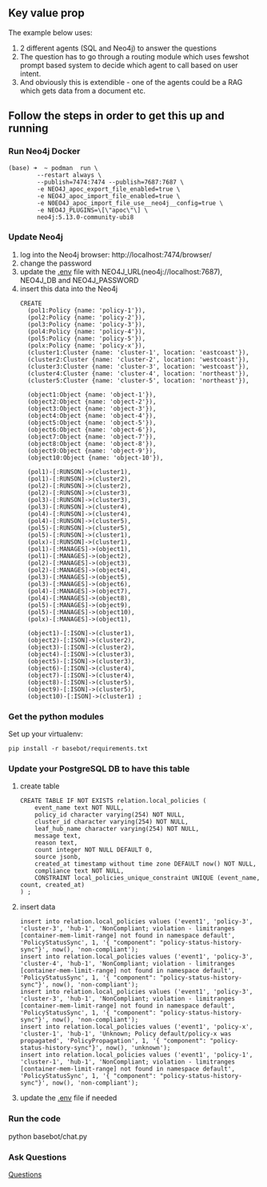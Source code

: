 
## Key value prop
The example below uses:
1. 2 different agents (SQL and Neo4j) to answer the questions
1. The question has to go through a routing module which uses fewshot prompt based system to decide which agent to call based on user intent.
1. And obviously this is extendible - one of the agents could be a RAG which gets data from a document etc.

## Follow the steps in order to get this up and running
###  Run Neo4j Docker
```
(base) ➜  ~ podman  run \
        --restart always \
        --publish=7474:7474 --publish=7687:7687 \
        -e NEO4J_apoc_export_file_enabled=true \
        -e NEO4J_apoc_import_file_enabled=true \
        -e N0EO4J_apoc_import_file_use__neo4j__config=true \
        -e NEO4J_PLUGINS=\[\"apoc\"\] \
        neo4j:5.13.0-community-ubi8 
```  
### Update Neo4j
1. log into the Neo4j browser: http://localhost:7474/browser/
1. change the password 
1. update the [.env](../.env) file with NEO4J_URL(neo4j://localhost:7687), NEO4J_DB and NEO4J_PASSWORD
1. insert this data into the Neo4j
    ```
    CREATE
      (pol1:Policy {name: 'policy-1'}),
      (pol2:Policy {name: 'policy-2'}),
      (pol3:Policy {name: 'policy-3'}),
      (pol4:Policy {name: 'policy-4'}),
      (pol5:Policy {name: 'policy-5'}),
      (polx:Policy {name: 'policy-x'}),
      (cluster1:Cluster {name: 'cluster-1', location: 'eastcoast'}),
      (cluster2:Cluster {name: 'cluster-2', location: 'westcoast'}),
      (cluster3:Cluster {name: 'cluster-3', location: 'westcoast'}),
      (cluster4:Cluster {name: 'cluster-4', location: 'northeast'}),
      (cluster5:Cluster {name: 'cluster-5', location: 'northeast'}),

      (object1:Object {name: 'object-1'}),
      (object2:Object {name: 'object-2'}),
      (object3:Object {name: 'object-3'}),
      (object4:Object {name: 'object-4'}),
      (object5:Object {name: 'object-5'}),
      (object6:Object {name: 'object-6'}),
      (object7:Object {name: 'object-7'}),
      (object8:Object {name: 'object-8'}),
      (object9:Object {name: 'object-9'}),
      (object10:Object {name: 'object-10'}),

      (pol1)-[:RUNSON]->(cluster1),
      (pol1)-[:RUNSON]->(cluster2),
      (pol2)-[:RUNSON]->(cluster2),
      (pol2)-[:RUNSON]->(cluster3),
      (pol3)-[:RUNSON]->(cluster3),
      (pol3)-[:RUNSON]->(cluster4),
      (pol4)-[:RUNSON]->(cluster4),
      (pol4)-[:RUNSON]->(cluster5),
      (pol5)-[:RUNSON]->(cluster5),
      (pol5)-[:RUNSON]->(cluster1),
      (polx)-[:RUNSON]->(cluster1),
      (pol1)-[:MANAGES]->(object1),
      (pol1)-[:MANAGES]->(object2),
      (pol2)-[:MANAGES]->(object3),
      (pol2)-[:MANAGES]->(object4),
      (pol3)-[:MANAGES]->(object5),
      (pol3)-[:MANAGES]->(object6),
      (pol4)-[:MANAGES]->(object7),
      (pol4)-[:MANAGES]->(object8),
      (pol5)-[:MANAGES]->(object9),
      (pol5)-[:MANAGES]->(object10),
      (polx)-[:MANAGES]->(object1),

      (object1)-[:ISON]->(cluster1),
      (object2)-[:ISON]->(cluster2),
      (object3)-[:ISON]->(cluster2),
      (object4)-[:ISON]->(cluster3),
      (object5)-[:ISON]->(cluster3),
      (object6)-[:ISON]->(cluster4),
      (object7)-[:ISON]->(cluster4),
      (object8)-[:ISON]->(cluster5),
      (object9)-[:ISON]->(cluster5),
      (object10)-[:ISON]->(cluster1) ;
    ```

### Get the python modules
Set up your virtualenv:
```
pip install -r basebot/requirements.txt
```

### Update your PostgreSQL DB to have this table
1. create table
    ```
    CREATE TABLE IF NOT EXISTS relation.local_policies (
        event_name text NOT NULL,
        policy_id character varying(254) NOT NULL,
        cluster_id character varying(254) NOT NULL,
        leaf_hub_name character varying(254) NOT NULL,
        message text,
        reason text,
        count integer NOT NULL DEFAULT 0,
        source jsonb,
        created_at timestamp without time zone DEFAULT now() NOT NULL,
        compliance text NOT NULL,
        CONSTRAINT local_policies_unique_constraint UNIQUE (event_name, count, created_at)
    ) ;
    ```
1. insert data
    ```
    insert into relation.local_policies values ('event1', 'policy-3', 'cluster-3', 'hub-1', 'NonCompliant; violation - limitranges [container-mem-limit-range] not found in namespace default', 'PolicyStatusSync', 1, '{ "component": "policy-status-history-sync"}', now(), 'non-compliant');
    insert into relation.local_policies values ('event1', 'policy-3', 'cluster-4', 'hub-1', 'NonCompliant; violation - limitranges [container-mem-limit-range] not found in namespace default', 'PolicyStatusSync', 1, '{ "component": "policy-status-history-sync"}', now(), 'non-compliant');
    insert into relation.local_policies values ('event1', 'policy-3', 'cluster-3', 'hub-1', 'NonCompliant; violation - limitranges [container-mem-limit-range] not found in namespace default', 'PolicyStatusSync', 1, '{ "component": "policy-status-history-sync"}', now(), 'non-compliant');
    insert into relation.local_policies values ('event1', 'policy-x', 'cluster-1', 'hub-1', 'Unknown; Policy default/policy-x was propagated', 'PolicyPropagation', 1, '{ "component": "policy-status-history-sync"}', now(), 'unknown');
    insert into relation.local_policies values ('event1', 'policy-1', 'cluster-1', 'hub-1', 'NonCompliant; violation - limitranges [container-mem-limit-range] not found in namespace default', 'PolicyStatusSync', 1, '{ "component": "policy-status-history-sync"}', now(), 'non-compliant');
    ```
    

1. update the [.env](../.env) file if needed

### Run the code
python basebot/chat.py

### Ask Questions

[Questions](QueriesIssues.md)














